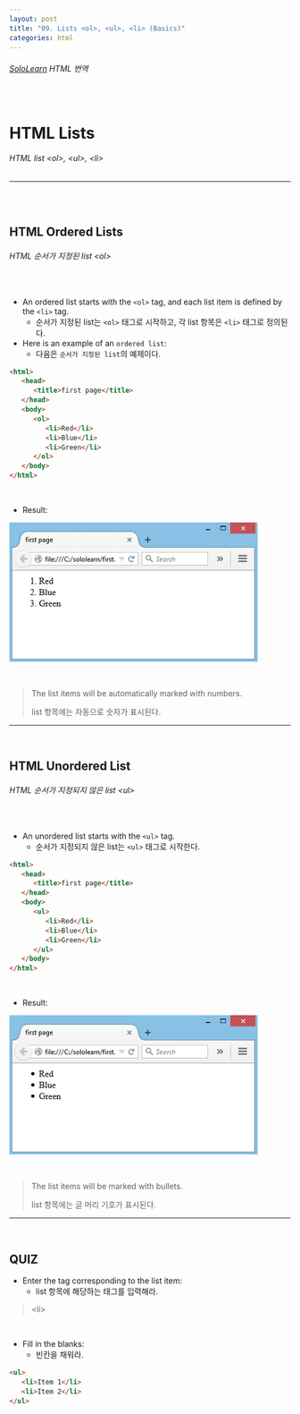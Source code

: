 ```yaml
---
layout: post
title: "09. Lists <ol>, <ul>, <li> (Basics)"
categories: html
---
```


###### [SoloLearn](https://www.sololearn.com/) HTML 번역

<br>

# HTML Lists

###### HTML list \<ol>, \<ul>, \<li>

------

<br>

<br>

## HTML Ordered Lists

###### HTML 순서가 지정된 list \<ol>

<br>

- An ordered list starts with the `<ol>` tag, and each list item is defined by the `<li>` tag.
  - 순서가 지정된 list는 `<ol>` 태그로 시작하고, 각 list 항목은 `<li>` 태그로 정의된다.
- Here is an example of an `ordered list`:
  - 다음은 `순서가 지정된 list`의 예제이다.

```html
<html>
   <head>
      <title>first page</title>
   </head>
   <body>
      <ol>
         <li>Red</li>
         <li>Blue</li>
         <li>Green</li>
      </ol>
   </body>
</html>
```

<br>

- Result:

![sololearn img](/assets/img/sololearn-html-basics-09-01.jpeg)

<br>

> The list items will be automatically marked with numbers.
>
> list 항목에는 자동으로 숫자가 표시된다.

------

<br>

## HTML Unordered List

###### HTML 순서가 지정되지 않은 list \<ul>

<br>

- An unordered list starts with the `<ul>` tag.
  - 순서가 지정되지 않은 list는 `<ul>` 태그로 시작한다.

```html
<html>
   <head>
      <title>first page</title>
   </head>
   <body>
      <ul>
         <li>Red</li>
         <li>Blue</li>
         <li>Green</li>
      </ul>
   </body>
</html>
```

<br>

- Result:

![sololearn img](/assets/img/sololearn-html-basics-09-02.jpeg)

<br>

> The list items will be marked with bullets.
>
> list 항목에는 글 머리 기호가 표시된다.

------

<br>

## QUIZ

- Enter the tag corresponding to the list item:
  - list 항목에 해당하는 태그를 입력해라.

> \<li>

<br>

- Fill in the blanks:
  - 빈칸을 채워라.

```html
<ul>
   <li>Item 1</li>
   <li>Item 2</li>
</ul>
```

<br>